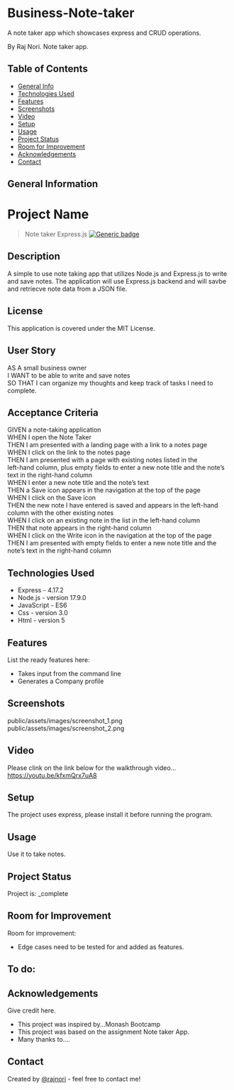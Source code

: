 # Business-Note-taker
A note taker app which showcases express and CRUD operations.

By Raj Nori. Note taker app.


## Table of Contents
* [General Info](#general-information)
* [Technologies Used](#technologies-used)
* [Features](#features)
* [Screenshots](#screenshots)
* [Video](#Video-walkthrough)
* [Setup](#setup)
* [Usage](#usage)
* [Project Status](#project-status)
* [Room for Improvement](#room-for-improvement)
* [Acknowledgements](#acknowledgements)
* [Contact](#contact)



## General Information
# Project Name

> Note taker Express.js
[![Generic badge](https://img.shields.io/badge/License-MIT-yellowgreen.svg)](https://shields.io/)

## Description
A simple to use note taking app that utilizes Node.js and Express.js to write and save notes. The application will use Express.js backend and will savbe and retriecve note data from a JSON file.

## License
This application is covered under the MIT License.

## User Story
AS A small business owner<br />
I WANT to be able to write and save notes<br />
SO THAT I can organize my thoughts and keep track of tasks I need to complete.

## Acceptance Criteria
GIVEN a note-taking application<br />
WHEN I open the Note Taker<br />
THEN I am presented with a landing page with a link to a notes page<br />
WHEN I click on the link to the notes page<br />
THEN I am presented with a page with existing notes listed in the <br />left-hand column, plus empty fields to enter a new note title and the note’s text in the right-hand column<br />
WHEN I enter a new note title and the note’s text<br />
THEN a Save icon appears in the navigation at the top of the page<br />
WHEN I click on the Save icon<br />
THEN the new note I have entered is saved and appears in the left-hand column with the other existing notes<br />
WHEN I click on an existing note in the list in the left-hand column<br />
THEN that note appears in the right-hand column<br />
WHEN I click on the Write icon in the navigation at the top of the page<br />
THEN I am presented with empty fields to enter a new note title and the note’s text in the right-hand column


## Technologies Used
- Express - 4.17.2
- Node.js - version 17.9.0
- JavaScript - ES6
- Css - version 3.0
- Html - version 5


## Features
List the ready features here:
- Takes input from the command line
- Generates a Company profile



## Screenshots
public/assets/images/screenshot_1.png
public/assets/images/screenshot_2.png
## Video
Please clink on the link below for the walkthrough video...
https://youtu.be/kfxmQrx7uA8
## Setup
The project uses express, please install it before running the program.


## Usage
Use it to take notes.


## Project Status
Project is: _complete

## Room for Improvement

Room for improvement:
- Edge cases need to be tested for and added as features.

To do:
- 


## Acknowledgements
Give credit here.
- This project was inspired by...Monash Bootcamp
- This project was based on the assignment Note taker App.
- Many thanks to....



## Contact
Created by [@rajnori](https://rajnori.github.io/Portfolio-project/) - feel free to contact me!





